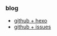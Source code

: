  ### blog
 
 * [github + hexo](http://pognecul.com/)
 * [github + issues](https://github.com/pognecul/pognecul.github.io/issues) 
 
